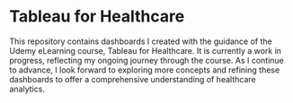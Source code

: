 # Tableau for Healthcare
 This repository contains dashboards I created with the guidance of the Udemy eLearning course, Tableau for Healthcare.  It is currently a work in progress, reflecting my ongoing journey through the course. As I continue to advance, I look forward to exploring more concepts and refining these dashboards to offer a comprehensive understanding of healthcare analytics.
